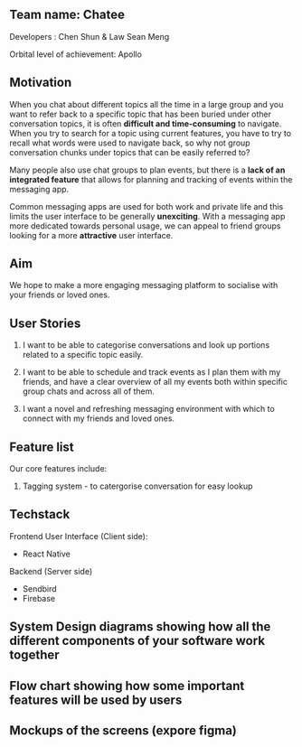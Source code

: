 
## Team name: Chatee

Developers : Chen Shun & Law Sean Meng

Orbital level of achievement: Apollo

## Motivation

When you chat about different topics all the time in a large group and you want to refer back to a specific topic that has been buried under other conversation topics, it is often **difficult and time-consuming** to navigate. When you try to search for a topic using current features, you have to try to recall what words were used to navigate back, so why not group conversation chunks under topics that can be easily referred to?

Many people also use chat groups to plan events, but there is a **lack of an integrated feature** that allows for planning and tracking of events within the messaging app.

Common messaging apps are used for both work and private life and this limits the user interface to be generally **unexciting**. With a messaging app more dedicated towards personal usage, we can appeal to friend groups looking for a more **attractive** user interface.


## Aim

We hope to make a more engaging messaging platform to socialise with your friends or loved ones.

## User Stories

1.	I want to be able to categorise conversations and look up portions related to a specific topic easily. 

2.	I want to be able to schedule and track events as I plan them with my friends, and have a clear overview of all my events both within specific group chats and across all of them.

3.	I want a novel and refreshing messaging environment with which to connect with my friends and loved ones. 

## Feature list

Our core features include: 
  1. Tagging system - to catergorise conversation for easy lookup


## Techstack

Frontend User Interface (Client side):
 - React Native

Backend (Server side)
 - Sendbird
 - Firebase

## System Design diagrams showing how all the different components of your software work together

## Flow chart showing how some important features will be used by users

## Mockups of the screens (expore figma)
